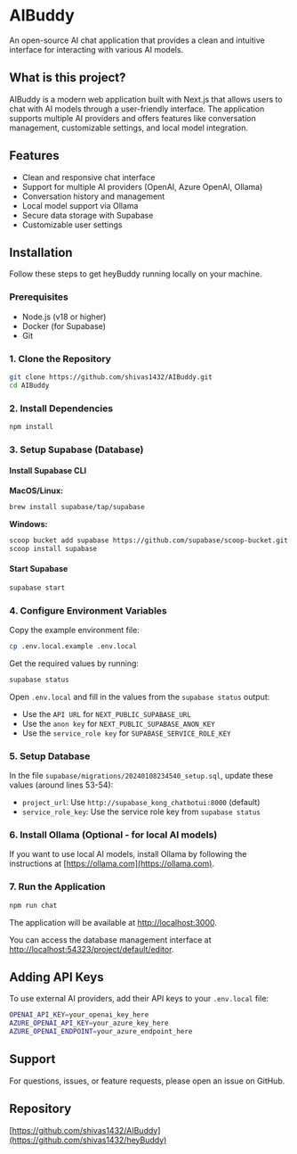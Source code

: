 # AIBuddy

An open-source AI chat application that provides a clean and intuitive interface for interacting with various AI models.

## What is this project?

AIBuddy is a modern web application built with Next.js that allows users to chat with AI models through a user-friendly interface. The application supports multiple AI providers and offers features like conversation management, customizable settings, and local model integration.

## Features

- Clean and responsive chat interface
- Support for multiple AI providers (OpenAI, Azure OpenAI, Ollama)
- Conversation history and management
- Local model support via Ollama
- Secure data storage with Supabase
- Customizable user settings

## Installation

Follow these steps to get heyBuddy running locally on your machine.

### Prerequisites

- Node.js (v18 or higher)
- Docker (for Supabase)
- Git

### 1. Clone the Repository

```bash
git clone https://github.com/shivas1432/AIBuddy.git
cd AIBuddy
```

### 2. Install Dependencies

```bash
npm install
```

### 3. Setup Supabase (Database)

#### Install Supabase CLI

**MacOS/Linux:**
```bash
brew install supabase/tap/supabase
```

**Windows:**
```bash
scoop bucket add supabase https://github.com/supabase/scoop-bucket.git
scoop install supabase
```

#### Start Supabase

```bash
supabase start
```

### 4. Configure Environment Variables

Copy the example environment file:

```bash
cp .env.local.example .env.local
```

Get the required values by running:

```bash
supabase status
```

Open `.env.local` and fill in the values from the `supabase status` output:
- Use the `API URL` for `NEXT_PUBLIC_SUPABASE_URL`
- Use the `anon key` for `NEXT_PUBLIC_SUPABASE_ANON_KEY`
- Use the `service_role key` for `SUPABASE_SERVICE_ROLE_KEY`

### 5. Setup Database

In the file `supabase/migrations/20240108234540_setup.sql`, update these values (around lines 53-54):
- `project_url`: Use `http://supabase_kong_chatbotui:8000` (default)
- `service_role_key`: Use the service role key from `supabase status`

### 6. Install Ollama (Optional - for local AI models)

If you want to use local AI models, install Ollama by following the instructions at [https://ollama.com](https://ollama.com).

### 7. Run the Application

```bash
npm run chat
```

The application will be available at [http://localhost:3000](http://localhost:3000).

You can access the database management interface at [http://localhost:54323/project/default/editor](http://localhost:54323/project/default/editor).

## Adding API Keys

To use external AI providers, add their API keys to your `.env.local` file:

```bash
OPENAI_API_KEY=your_openai_key_here
AZURE_OPENAI_API_KEY=your_azure_key_here
AZURE_OPENAI_ENDPOINT=your_azure_endpoint_here
```

## Support

For questions, issues, or feature requests, please open an issue on GitHub.

## Repository

[https://github.com/shivas1432/AIBuddy](https://github.com/shivas1432/heyBuddy)
